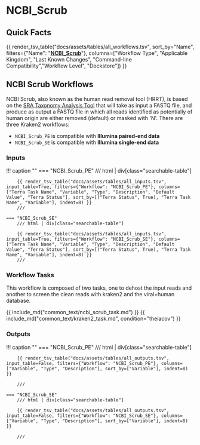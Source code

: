 # NCBI_Scrub

## Quick Facts

{{ render_tsv_table("docs/assets/tables/all_workflows.tsv", sort_by="Name", filters={"Name": "[**NCBI_Scrub**](../workflows/standalone/ncbi_scrub.md)"}, columns=["Workflow Type", "Applicable Kingdom", "Last Known Changes", "Command-line Compatibility","Workflow Level", "Dockstore"]) }}

## NCBI Scrub Workflows

NCBI Scrub, also known as the human read removal tool (HRRT), is based on the [SRA Taxonomy Analysis Tool](https://doi.org/10.1186/s13059-021-02490-0) that will take as input a FASTQ file, and produce as output a FASTQ file in which all reads identified as potentially of human origin are either removed (default) or masked with 'N'.
There are three Kraken2 workflows:

- `NCBI_Scrub_PE` is compatible with **Illumina paired-end data**
- `NCBI_Scrub_SE` is compatible with **Illumina single-end data**

### Inputs

!!! caption ""
    === "NCBI_Scrub_PE"
        /// html | div[class="searchable-table"]

        {{ render_tsv_table("docs/assets/tables/all_inputs.tsv", input_table=True, filters={"Workflow": "NCBI_Scrub_PE"}, columns=["Terra Task Name", "Variable", "Type", "Description", "Default Value", "Terra Status"], sort_by=[("Terra Status", True), "Terra Task Name", "Variable"], indent=8) }}
        ///

    === "NCBI_Scrub_SE"
        /// html | div[class="searchable-table"]

        {{ render_tsv_table("docs/assets/tables/all_inputs.tsv", input_table=True, filters={"Workflow": "NCBI_Scrub_SE"}, columns=["Terra Task Name", "Variable", "Type", "Description", "Default Value", "Terra Status"], sort_by=[("Terra Status", True), "Terra Task Name", "Variable"], indent=8) }}
        ///

### Workflow Tasks

This workflow is composed of two tasks, one to dehost the input reads and another to screen the clean reads with kraken2 and the viral+human database.

{{ include_md("common_text/ncbi_scrub_task.md") }}
{{ include_md("common_text/kraken2_task.md", condition="theiacov") }}

### Outputs

!!! caption ""
    === "NCBI_Scrub_PE"
        /// html | div[class="searchable-table"]

        {{ render_tsv_table("docs/assets/tables/all_outputs.tsv", input_table=False, filters={"Workflow": "NCBI_Scrub_PE"}, columns=["Variable", "Type", "Description"], sort_by=["Variable"], indent=8) }}

        ///

    === "NCBI_Scrub_SE"
        /// html | div[class="searchable-table"]

        {{ render_tsv_table("docs/assets/tables/all_outputs.tsv", input_table=False, filters={"Workflow": "NCBI_Scrub_SE"}, columns=["Variable", "Type", "Description"], sort_by=["Variable"], indent=8) }}
        
        ///
